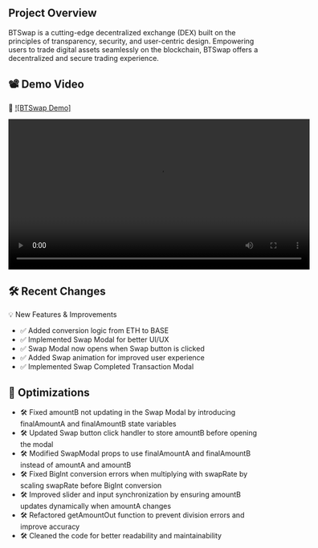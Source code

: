 ## Project Overview

BTSwap is a cutting-edge decentralized exchange (DEX) built on the principles of transparency, security, and user-centric design. Empowering users to trade digital assets seamlessly on the blockchain, BTSwap offers a decentralized and secure trading experience.

## 📽️ Demo Video

🔗 [![BTSwap Demo]](https://www.loom.com/share/df83dfb0258643b898e46c6ab5f35b6f?sid=901e6473-ac3b-4293-941e-3099bdf30130)

<video width="600" controls>
  <source src="https://github.com/wodsuz/BTswap/blob/master/public/baseSwapVideo.mp4" type="video/mp4">
  Your browser does not support the video tag.
</video>

## 🛠️ Recent Changes

💡 New Features & Improvements

- ✅ Added conversion logic from ETH to BASE
- ✅ Implemented Swap Modal for better UI/UX
- ✅ Swap Modal now opens when Swap button is clicked
- ✅ Added Swap animation for improved user experience
- ✅ Implemented Swap Completed Transaction Modal

## 🐞 Optimizations

- 🛠 Fixed amountB not updating in the Swap Modal by introducing finalAmountA and finalAmountB state variables
- 🛠 Updated Swap button click handler to store amountB before opening the modal
- 🛠 Modified SwapModal props to use finalAmountA and finalAmountB instead of amountA and amountB
- 🛠 Fixed BigInt conversion errors when multiplying with swapRate by scaling swapRate before BigInt conversion
- 🛠 Improved slider and input synchronization by ensuring amountB updates dynamically when amountA changes
- 🛠 Refactored getAmountOut function to prevent division errors and improve accuracy
- 🛠 Cleaned the code for better readability and maintainability
